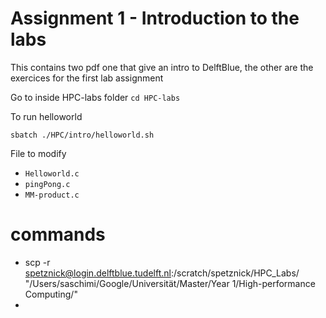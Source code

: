 # Assignment 1 - Introduction to the labs

This contains two pdf one that give an intro to DelftBlue, the other are the exercices for the first lab assignment

Go to inside HPC-labs folder `cd HPC-labs`

To run helloworld
```
sbatch ./HPC/intro/helloworld.sh
```

File to modify
- `Helloworld.c`
- `pingPong.c`
- `MM-product.c`

# commands

- scp -r spetznick@login.delftblue.tudelft.nl:/scratch/spetznick/HPC_Labs/ "/Users/saschimi/Google/Universität/Master/Year 1/High-performance Computing/"
-
